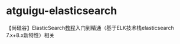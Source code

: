 # atguigu-elasticsearch
【尚硅谷】ElasticSearch[教程](https://www.bilibili.com/video/BV1hh411D7sb/)入门到精通（基于ELK技术栈elasticsearch 7.x+8.x新特性）相关
